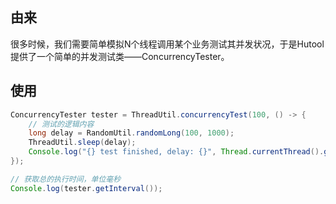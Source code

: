 ## 由来

很多时候，我们需要简单模拟N个线程调用某个业务测试其并发状况，于是Hutool提供了一个简单的并发测试类——ConcurrencyTester。

## 使用

```java
ConcurrencyTester tester = ThreadUtil.concurrencyTest(100, () -> {
	// 测试的逻辑内容
	long delay = RandomUtil.randomLong(100, 1000);
	ThreadUtil.sleep(delay);
	Console.log("{} test finished, delay: {}", Thread.currentThread().getName(), delay);
});

// 获取总的执行时间，单位毫秒
Console.log(tester.getInterval());
```
